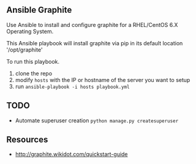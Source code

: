 Ansible Graphite
----------------

Use Ansible to install and configure graphite for a RHEL/CentOS 6.X Operating System. 

This Ansible playbook will install graphite via pip in its default location '/opt/graphite'


To run this playbook.

1. clone the repo
2. modify `hosts` with the IP or hostname of the server you want to setup
3. run `ansible-playbook -i hosts playbook.yml` 




TODO
----
* Automate superuser creation `python manage.py createsuperuser`




Resources
---------
* http://graphite.wikidot.com/quickstart-guide
